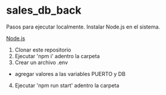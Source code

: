 # sales_db_back

Pasos para ejecutar localmente.
Instalar Node.js en el sistema.

[Node.js](https://nodejs.org/es/download/)

1) Clonar este repositorio
2) Ejecutar 'npm i' adentro la carpeta
3) Crear un archivo .env
  - agregar valores a las variables PUERTO y DB
4) Ejecutar 'npm run start' adentro la carpeta

